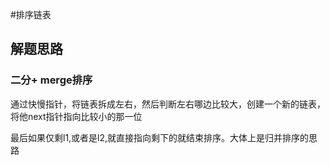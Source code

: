 #排序链表

## 解题思路

### 二分+ merge排序

通过快慢指针，将链表拆成左右，然后判断左右哪边比较大，创建一个新的链表，将他next指针指向比较小的那一位

最后如果仅剩l1,或者是l2,就直接指向剩下的就结束排序。大体上是归并排序的思路
